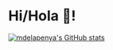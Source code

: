 # Hi/Hola 👋!

[![mdelapenya's GitHub stats](https://github-readme-stats.vercel.app/api?username=mdelapenya)](https://github.com/mdelapenya/mdelapenya)
